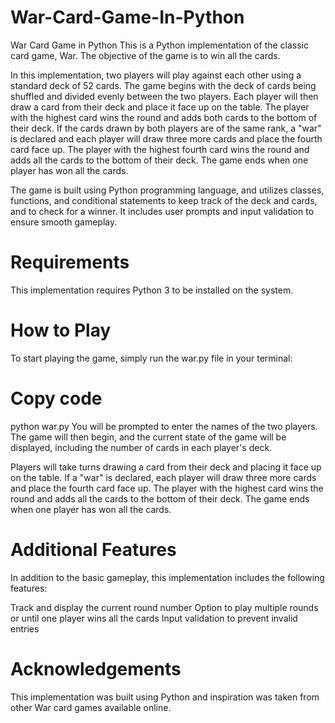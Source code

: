 # War-Card-Game-In-Python

War Card Game in Python
This is a Python implementation of the classic card game, War. The objective of the game is to win all the cards.

In this implementation, two players will play against each other using a standard deck of 52 cards. The game begins with the deck of cards being shuffled and divided evenly between the two players. Each player will then draw a card from their deck and place it face up on the table. The player with the highest card wins the round and adds both cards to the bottom of their deck. If the cards drawn by both players are of the same rank, a "war" is declared and each player will draw three more cards and place the fourth card face up. The player with the highest fourth card wins the round and adds all the cards to the bottom of their deck. The game ends when one player has won all the cards.

The game is built using Python programming language, and utilizes classes, functions, and conditional statements to keep track of the deck and cards, and to check for a winner. It includes user prompts and input validation to ensure smooth gameplay.

# Requirements
This implementation requires Python 3 to be installed on the system.

# How to Play
To start playing the game, simply run the war.py file in your terminal:

# Copy code
python war.py
You will be prompted to enter the names of the two players. The game will then begin, and the current state of the game will be displayed, including the number of cards in each player's deck.

Players will take turns drawing a card from their deck and placing it face up on the table. If a "war" is declared, each player will draw three more cards and place the fourth card face up. The player with the highest card wins the round and adds all the cards to the bottom of their deck. The game ends when one player has won all the cards.

# Additional Features
In addition to the basic gameplay, this implementation includes the following features:

Track and display the current round number
Option to play multiple rounds or until one player wins all the cards
Input validation to prevent invalid entries

# Acknowledgements
This implementation was built using Python and inspiration was taken from other War card games available online.
